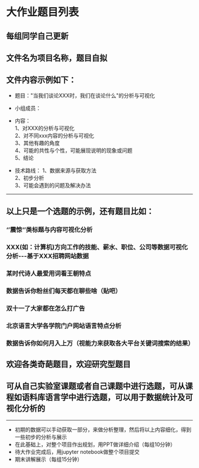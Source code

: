 # 大作业题目列表
## 每组同学自己更新
## 文件名为项目名称，题目自拟
## 文件内容示例如下：

- 题目："当我们谈论XXX时，我们在谈论什么"的分析与可视化
- 小组成员：
- 内容：  
1、对XXX的分析与可视化  
2、对不同xxx内容的分析与可视化  
3、其他有趣的角度  
4、可能的共性与个性，可能展现说明的现象或问题  
5、结论  

- 技术路线：
1、数据来源与获取方法  
2、初步分析  
3、可能会遇到的问题及解决办法  
---
## 以上只是一个选题的示例，还有题目比如：
### ‘’震惊‘’类标题与内容可视化分析
### XXX(如：计算机)方向工作的技能、薪水、职位、公司等数据可视化分析---基于XXX招聘网站数据
### 某时代诗人最爱用词看王朝特点
### 数据告诉你粉丝们每天都在聊些啥（贴吧）
### 双十一了大家都在怎么打广告
### 北京语言大学各学院门户网站语言特点分析
### 数据告诉你如何月入上万（视能力来获取各大平台关键词搜索的结果）
## 欢迎各类奇葩题目，欢迎研究型题目
## 可从自己实验室课题或者自己课题中进行选题，可从课程如语料库语言学中进行选题，可以用于数据统计及可视化分析的
---
- 初期的数据可以手动获取一部分，来做分析整理，然后将以上内容细化，得到一些初步的分析与展示  
- 在此基础上，对整个项目作出规划，用PPT做详细介绍（每组10分钟）  
- 待大作业完成后，用jupyter notebook做整个项目提交  
- 期末讲解展示（每组15分钟）
